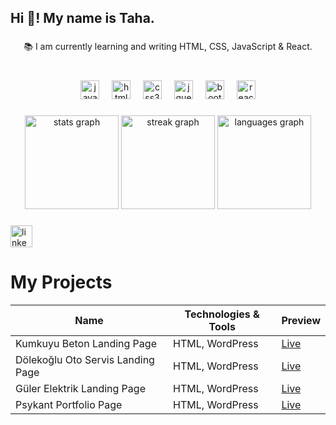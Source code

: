 <h2 align="left">Hi 👋! My name is Taha.</h2>

###

<p align="center">📚 I am currently learning and writing HTML, CSS, JavaScript & React.</p>

###

<br clear="both">

<div align="center">
  <img src="https://cdn.jsdelivr.net/gh/devicons/devicon/icons/javascript/javascript-original.svg" height="30" alt="javascript logo"  />
  <img width="12" />
  <img src="https://cdn.jsdelivr.net/gh/devicons/devicon/icons/html5/html5-original.svg" height="30" alt="html5 logo"  />
  <img width="12" />
  <img src="https://cdn.jsdelivr.net/gh/devicons/devicon/icons/css3/css3-original.svg" height="30" alt="css3 logo"  />
  <img width="12" />
  <img src="https://cdn.jsdelivr.net/gh/devicons/devicon/icons/jquery/jquery-original.svg" height="30" alt="jquery logo"  />
  <img width="12" />
  <img src="https://cdn.jsdelivr.net/gh/devicons/devicon/icons/bootstrap/bootstrap-original.svg" height="30" alt="bootstrap logo"  />
  <img width="12" />
  <img src="https://cdn.jsdelivr.net/gh/devicons/devicon/icons/react/react-original.svg" height="30" alt="react logo"  />
</div>

###

<div align="center">
  <img src="https://github-readme-stats.vercel.app/api?username=velitahaboyar&hide_title=false&hide_rank=false&show_icons=true&include_all_commits=true&count_private=true&disable_animations=false&theme=dark&locale=en&hide_border=false" height="150" alt="stats graph"  />
  <img src="https://streak-stats.demolab.com?user=velitahaboyar&locale=en&mode=daily&theme=dark&hide_border=false&border_radius=5" height="150" alt="streak graph"  />
  <img src="https://github-readme-stats.vercel.app/api/top-langs?username=velitahaboyar&locale=en&hide_title=false&layout=compact&card_width=320&langs_count=5&theme=dark&hide_border=false" height="150" alt="languages graph"  />
</div>

###

<div align="left">
  <a href="https://www.linkedin.com/in/velitahaboyar/" target="_blank">
    <img src="https://img.shields.io/static/v1?message=LinkedIn&logo=linkedin&label=&color=0077B5&logoColor=white&labelColor=&style=for-the-badge" height="35" alt="linkedin logo"  />
  </a>
</div>

###

# My Projects

| Name                     | Technologies & Tools               | Preview                                  |
|----------------------------|---------------------------------------|-----------------------------------------------------|
| Kumkuyu Beton Landing Page | HTML, WordPress  <br>| [Live](https://www.kumkuyubeton.com)      |
| Dölekoğlu Oto Servis Landing Page | HTML, WordPress  <br>| [Live](https://www.dolekogluotoservis.com)      |
| Güler Elektrik Landing Page | HTML, WordPress <br>| [Live](https://www.gulerelektriktelekom.com)      |
| Psykant Portfolio Page | HTML, WordPress <br>| [Live](https://www.psykant.com)      |

